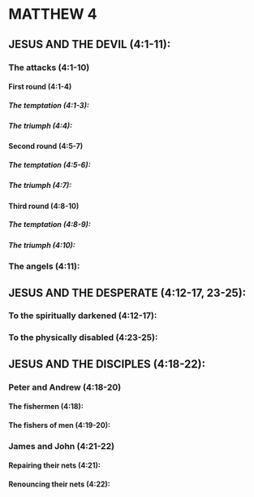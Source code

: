 ---
---
# MATTHEW 4 
## JESUS AND THE DEVIL (4:1-11): 
###  The attacks (4:1-10) 
####  First round (4:1-4) 
#####  The temptation (4:1-3): 
#####  The triumph (4:4): 
####  Second round (4:5-7) 
#####  The temptation (4:5-6): 
#####  The triumph (4:7): 
####  Third round (4:8-10) 
#####  The temptation (4:8-9): 
#####  The triumph (4:10): 
###  The angels (4:11): 
## JESUS AND THE DESPERATE (4:12-17, 23-25): 
###  To the spiritually darkened (4:12-17): 
###  To the physically disabled (4:23-25): 
## JESUS AND THE DISCIPLES (4:18-22): 
###  Peter and Andrew (4:18-20) 
####  The fishermen (4:18): 
####  The fishers of men (4:19-20): 
###  James and John (4:21-22) 
####  Repairing their nets (4:21): 
####  Renouncing their nets (4:22): 
